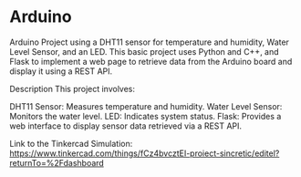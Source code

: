 # Arduino
Arduino Project using a DHT11 sensor for temperature and humidity, Water Level Sensor, and an LED. This basic project uses Python and C++, and Flask to implement a web page to retrieve data from the Arduino board and display it using a REST API.

Description
This project involves:

DHT11 Sensor: Measures temperature and humidity.
Water Level Sensor: Monitors the water level.
LED: Indicates system status.
Flask: Provides a web interface to display sensor data retrieved via a REST API.

Link to the Tinkercad Simulation:
https://www.tinkercad.com/things/fCz4bvcztEI-proiect-sincretic/editel?returnTo=%2Fdashboard
